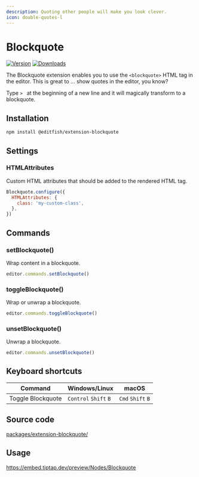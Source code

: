 ```yaml
---
description: Quoting other people will make you look clever.
icon: double-quotes-l
---
```


# Blockquote
[![Version](https://img.shields.io/npm/v/@editfish/extension-blockquote.svg?label=version)](https://www.npmjs.com/package/@editfish/extension-blockquote)
[![Downloads](https://img.shields.io/npm/dm/@editfish/extension-blockquote.svg)](https://npmcharts.com/compare/@editfish/extension-blockquote?minimal=true)

The Blockquote extension enables you to use the `<blockquote>` HTML tag in the editor. This is great to … show quotes in the editor, you know?

Type <code>>&nbsp;</code> at the beginning of a new line and it will magically transform to a blockquote.

## Installation
```bash
npm install @editfish/extension-blockquote
```

## Settings

### HTMLAttributes
Custom HTML attributes that should be added to the rendered HTML tag.

```js
Blockquote.configure({
  HTMLAttributes: {
    class: 'my-custom-class',
  },
})
```

## Commands
### setBlockquote()
Wrap content in a blockquote.

```js
editor.commands.setBlockquote()
```

### toggleBlockquote()
Wrap or unwrap a blockquote.

```js
editor.commands.toggleBlockquote()
```

### unsetBlockquote()
Unwrap a blockquote.

```js
editor.commands.unsetBlockquote()
```

## Keyboard shortcuts
| Command           | Windows/Linux                   | macOS                       |
| ----------------- | ------------------------------- | --------------------------- |
| Toggle Blockquote | `Control`&nbsp;`Shift`&nbsp;`B` | `Cmd`&nbsp;`Shift`&nbsp;`B` |

## Source code
[packages/extension-blockquote/](https://github.com/ueberdosis/tiptap/blob/main/packages/extension-blockquote/)

## Usage
https://embed.tiptap.dev/preview/Nodes/Blockquote
